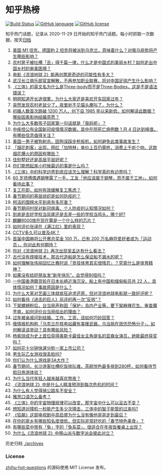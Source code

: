 # 知乎热榜
[![Build Status](https://github.com/ToWeLong/zhihu-hot-questions/workflows/CI/badge.svg)](https://github.com/ToWeLong/zhihu-hot-questions/actions)
[![GitHub language](https://img.shields.io/badge/language-golang-orange.svg)](https://golang.org/)
[![GitHub license](https://img.shields.io/github/license/ToWeLong/zhihu-hot-questions)](https://github.com/ToWeLong/zhihu-hot-questions/blob/main/LICENSE)

知乎热门话题，记录从 2020-11-29 日开始的知乎热门话题。每小时抓取一次数据，按天[归档](./archives)

<!-- BEGIN -->

1. [美国 M1 坦克、德国豹 2 坦克将被派到乌克兰，意味着什么？对俄乌局势将产生哪些影响？](https://www.zhihu.com/question/580418611)
1. [农村房子被吐槽「丑」得千篇一律，什么才是中国式的美丽乡村？如何走出中国乡村的审美困境？](https://www.zhihu.com/question/577718191)
1. [电影《流浪地球 2》能再创票房奇迹的可能性有多大？](https://www.zhihu.com/question/577753122)
1. [武汉长江俱乐部官宣解散，不再参加职业联赛，将对中国足球产生什么影响？](https://www.zhihu.com/question/580486993)
1. [《三体》的英文名为什么是Three-body而不是Three-Bodies，这是不是语法错误？](https://www.zhihu.com/question/579017605)
1. [明明知道开长途很累，为什么大家还是喜欢开车回家过年？](https://www.zhihu.com/question/579246861)
1. [突然发现农村老鼠少了，夜里听不见猫头鹰叫了，为什么？](https://www.zhihu.com/question/565244381)
1. [初婚人数首次跌破 1200 万人，创下自 1985 年以来新低，如何解读此数据？哪些因素影响结婚意愿？](https://www.zhihu.com/question/580482572)
1. [为什么大多数孩子回家第一句话就是「我妈呢」？](https://www.zhihu.com/question/579470348)
1. [中疾控公布全国新冠疫情情况数据，其中在院死亡病例数 1 月 4 日达到峰值，有哪些信息值得关注？](https://www.zhihu.com/question/580488316)
1. [美国一男子被狗射杀，因狗误踩步枪扳机，如何避免此类事故发生？](https://www.zhihu.com/question/580473633)
1. [「烟花刺客」出现，网红「加特林」单价上百仍需抢，消费上千听个响，这款烟花爆火的原因有哪些？](https://www.zhihu.com/question/579009150)
1. [住别墅好还是高层平层好呢？](https://www.zhihu.com/question/436871543)
1. [你们能想起来小时候最远的事是什么吗？](https://www.zhihu.com/question/571251315)
1. [《三体》中的科学边界到底应该怎么理解？科学真的有边界吗？](https://www.zhihu.com/question/579546439)
1. [60 岁师傅偶遇钢琴露了一手，工友「他应该属于钢琴，而不属于工地」，如何看待此事？](https://www.zhihu.com/question/578057138)
1. [复工在即，如何有效缓解复工焦虑？](https://www.zhihu.com/question/580467436)
1. [春节期间的基层组织是如何防疫的？](https://www.zhihu.com/question/579420809)
1. [柯洁的围棋水平到底有多厉害？](https://www.zhihu.com/question/569654616)
1. [春节期间村民对新冠病毒、个人防疫的认知情况如何？](https://www.zhihu.com/question/579404823)
1. [到底是去好学校当凤尾还是去差一些的学校当鸡头，哪个好?](https://www.zhihu.com/question/577683199)
1. [麒麟9000放在现在算是一个什么样的芯片？](https://www.zhihu.com/question/533516823)
1. [如何评价张译在《满江红》里的表现？](https://www.zhihu.com/question/580045028)
1. [CCTV多久可以普及4K？](https://www.zhihu.com/question/541242737)
1. [首届中国麻将公开赛总奖金 100 万，已有 200 万名麻将爱好者成为「运动员」，你对此有何期待？](https://www.zhihu.com/question/579615888)
1. [你对《流浪地球 2》再次出现吴孟达有什么看法？](https://www.zhihu.com/question/579791015)
1. [古代没有焊接技术，那古代造船是怎么保证船不漏水的呢？](https://www.zhihu.com/question/573067851)
1. [如何理解张伟丽回忆比赛时说「竞技体育其实很残忍」？究竟什么是体育精神？](https://www.zhihu.com/question/579543734)
1. [如果没有给好朋友发“新年快乐”，会觉得别扭吗？](https://www.zhihu.com/question/580042389)
1. [一中国香港籍货轮在日本长崎近海沉没，船上有中国和缅甸船员共 22 人，具体情况如何？事故原因是什么？](https://www.zhihu.com/question/580427173)
1. [为什么大家对艺画三体就疯狂追求还原，但对流浪地球电影就一致好评呢？](https://www.zhihu.com/question/572963896)
1. [如何看待《进击的巨人》风评的再一次“反转”？](https://www.zhihu.com/question/579364322)
1. [下架螺蛳粉后，台当局声称因「保护」岛内产业等，要下架麻辣花生、审查魔芋爽，如何评价台当局给出的理由？](https://www.zhihu.com/question/579452945)
1. [过年被亲戚问到结婚、工作、工资，该如何巧妙回答？](https://www.zhihu.com/question/579070917)
1. [俄情报机构称「乌克兰在核电站藏有美援武器，乌当局在效仿恐怖分子」，如何解读该举动？具有哪些风险？](https://www.zhihu.com/question/580212265)
1. [杨紫琼成为史上首位获得奥斯卡最佳女主角提名的亚裔女演员，她能最终获奖吗？](https://www.zhihu.com/question/580359762)
1. [如何花十分钟快速分析一家上市公司？](https://www.zhihu.com/question/543193716)
1. [男生玩乙女游戏很丢脸吗?](https://www.zhihu.com/question/578151940)
1. [你们认为什么游戏是3A大作？](https://www.zhihu.com/question/575182612)
1. [春节期间，长沙游客吐槽吃饭排队难，茶颜悦色最多排到280杯，如何看待节假日旅游体验？](https://www.zhihu.com/question/580480154)
1. [为什么当代年轻人越来越喜欢熬夜？](https://www.zhihu.com/question/338576747)
1. [《流浪地球 2》中是什么人精准预测到每次危机的时间？](https://www.zhihu.com/question/580031530)
1. [为什么有人觉得骑公路车不安全？](https://www.zhihu.com/question/576226348)
1. [雅思口语怎么备考？](https://www.zhihu.com/question/35043813)
1. [《三体》中的宇宙物理规律可以改变，那宇宙中什么可以亘古不变？](https://www.zhihu.com/question/580193492)
1. [想知道对撞机一秒能产生多少次撞击，三体中的智子能管的过来吗?](https://www.zhihu.com/question/580003107)
1. [《狂飙》这部电视剧中高启盛为什么没有像他哥哥走到最后？](https://www.zhihu.com/question/580228378)
1. [在你的家乡有哪些知名度很低，但实际非常好吃的「春节特色美食」？](https://www.zhihu.com/question/580259310)
1. [有哪些菜中带有「兔」字的「兔系菜」，很适合在年夜饭餐桌上出现？](https://www.zhihu.com/question/576987917)
1. [为什么《流浪地球 2》中移山派与数字派会彼此对立？](https://www.zhihu.com/question/580084702)

<!-- END -->

历史归档 [./archives](./archives)


### License
[zhihu-hot-questions](https://github.com/towelong/zhihu-hot-questions) 的源码使用 MIT License 发布。